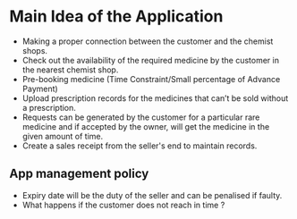 # Main Idea of the Application

- Making a proper connection between the customer and the chemist shops.
- Check out the availability of the required medicine by the customer in the nearest chemist shop.
- Pre-booking medicine (Time Constraint/Small percentage of Advance Payment)
- Upload prescription records for the medicines that can’t be sold without a prescription.
- Requests can be generated by the customer for a particular rare medicine and if accepted by the owner, will get the medicine in the given amount of time.
- Create a sales receipt from the seller's end to maintain records.

## App management policy

- Expiry date will be the duty of the seller and can be penalised if faulty.
- What happens if the customer does not reach in time ?
